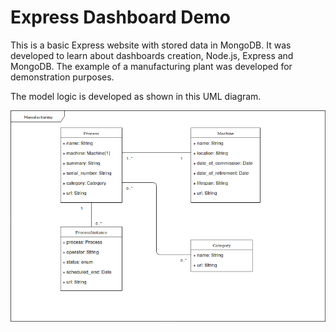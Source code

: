 # Express Dashboard Demo
This is a basic Express website with stored data in MongoDB. It was developed to learn about dashboards creation, Node.js, Express and MongoDB. The example of a manufacturing plant was developed for demonstration purposes.

The model logic is developed as shown in this UML diagram.

![UML Logic Diagram](public/images/ProductionModels-Manufacturing.png)
